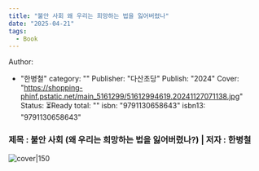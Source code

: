 ```yaml
---
title: "불안 사회 왜 우리는 희망하는 법을 잃어버렸나"
date: "2025-04-21"
tags:
  - Book
---
```

Author:
  - "한병철"
category: ""
Publisher: "다산초당"
Publish: "2024"
Cover: "https://shopping-phinf.pstatic.net/main_5161299/51612994619.20241127071138.jpg"
Status: ⏳Ready
total: ""
isbn: "9791130658643"
isbn13: "9791130658643"

### 제목 : 불안 사회 (왜 우리는 희망하는 법을 잃어버렸나?)    | 저자 : 한병철
![cover|150](https://shopping-phinf.pstatic.net/main_5161299/51612994619.20241127071138.jpg)